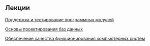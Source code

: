 ## Лекции

[Поддержка и тестирование программных модулей](/content/SupportAndtesting_of_software_modules/README.md)

[Основы проектирования баз данных]()

[Обеспечение качества функционирования компьютерных систем]()